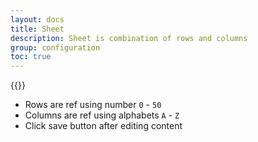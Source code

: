 ```yaml
---
layout: docs
title: Sheet
description: Sheet is combination of rows and columns
group: configuration
toc: true
---
```


{{<img sheet.png>}}

- Rows are ref using number `0` - `50`
- Columns are ref using alphabets `A` - `Z`
- Click save button after editing content